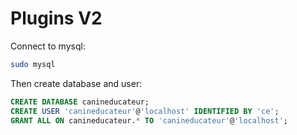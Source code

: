 # Plugins V2

Connect to mysql:
```sh
sudo mysql
```

Then create database and user:
```sql
CREATE DATABASE canineducateur;
CREATE USER 'canineducateur'@'localhost' IDENTIFIED BY 'ce';
GRANT ALL ON canineducateur.* TO 'canineducateur'@'localhost';
```
